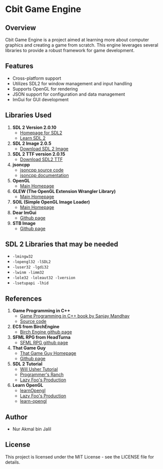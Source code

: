 # Cbit Game Engine

## Overview
Cbit Game Engine is a project aimed at learning more about computer graphics and creating a game from scratch. This engine leverages several libraries to provide a robust framework for game development.

## Features
- Cross-platform support
- Utilizes SDL2 for window management and input handling
- Supports OpenGL for rendering
- JSON support for configuration and data management
- ImGui for GUI development

## Libraries Used
1. **SDL 2 Version 2.0.10**
    - [Homepage for SDL2](https://www.libsdl.org/index.php)
    - [Learn SDL 2](http://wiki.libsdl.org/FrontPage)
2. **SDL 2 Image 2.0.5**
    - [Download SDL 2 Image](https://www.libsdl.org/projects/SDL_image/)
3. **SDL 2 TTF version 2.0.15**
    - [Download SDL2 TTF](https://www.libsdl.org/projects/SDL_ttf/)
4. **jsoncpp**
    - [jsoncpp source code](https://github.com/open-source-parsers/jsoncpp)
    - [jsoncpp documentation](http://open-source-parsers.github.io/jsoncpp-docs/doxygen/index.html)
5. **OpenGL**
    - [Main Homepage](https://www.opengl.org/)
6. **GLEW (The OpenGL Extension Wrangler Library)**
    - [Main Homepage](http://glew.sourceforge.net/)
7. **SOIL (Simple OpenGL Image Loader)**
    - [Main Homepage](https://www.lonesock.net/soil.html)
8. **Dear ImGui**
    - [Github page](https://github.com/ocornut/imgui)
9. **STB Image**
    - [Github page](https://github.com/nothings/stb)

## SDL 2 Libraries that may be needed
- `-lmingw32`
- `-lopengl32 -lSDL2`
- `-luser32 -lgdi32`
- `-lwinm -limm32`
- `-lole32 -loleaut32 -lversion`
- `-lsetupapi -lhid`

## References
1. **Game Programming in C++**
    - [Game Programming in C++ book by Sanjay Mandhav](https://www.amazon.com/Game-Programming-Creating-Games-Design/dp/0134597206)
    - [Source code](https://github.com/gameprogcpp/code)
2. **ECS from BirchEngine**
    - [Birch Engine github page](https://github.com/carlbirch/BirchEngine/)
3. **SFML RPG from HeadTurna**
    - [SFML RPG github page](https://github.com/Headturna/SFML_RPG)
4. **That Game Guy**
    - [That Game Guy Homepage](http://thatgamesguy.co.uk/game-engine-dev/)
    - [Github page](https://github.com/thatgamesguy/that_game_engine)
5. **SDL 2 Tutorial**
    - [Will Usher Tutorial](https://www.willusher.io/pages/sdl2/)
    - [Programmer's Ranch](http://www.programmersranch.com/p/sdl2-tutorials.html)
    - [Lazy Foo's Production](https://lazyfoo.net/tutorials/SDL/01_hello_SDL/index.php)
6. **Learn OpenGL**
    - [learnOpengl](https://learnopengl.com/)
    - [Lazy Foo's Production](http://lazyfoo.net/tutorials/OpenGL/index.php)
    - [learn-opengl](http://www.opengl-tutorial.org/)

## Author
- Nur Akmal bin Jalil

## License
This project is licensed under the MIT License - see the LICENSE file for details.